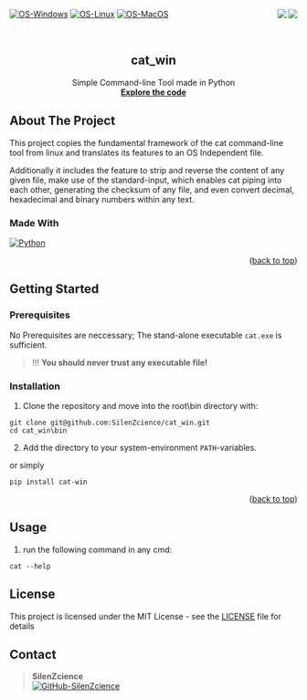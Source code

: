 <div id="top"></div>

<p>
    <img src="https://static.pepy.tech/personalized-badge/cat-win?period=total&units=international_system&left_color=grey&right_color=orange&left_text=Downloads" align="right">
    <img src="https://visitor-badge.laobi.icu/badge?page_id=SilenZcience.cat_win" align="right">
</p>

[![OS-Windows]][OS-Windows]
[![OS-Linux]][OS-Linux]
[![OS-MacOS]][OS-MacOS]

<br/>
<div align="center">
<h2 align="center">cat_win</h2>
   <p align="center">
      Simple Command-line Tool made in Python
      <br/>
      <a href="https://github.com/SilenZcience/cat_win/blob/main/cat_win/cat.py">
         <strong>Explore the code</strong>
      </a>
      <br/>
   </p>
</div>

## About The Project

This project copies the fundamental framework of the cat command-line tool from linux and translates its features to an OS Independent file.

Additionally it includes the feature to strip and reverse the content of any given file, make use of the standard-input, which enables cat piping into each other, generating the checksum of any file, and even convert decimal, hexadecimal and binary numbers within any text.

### Made With
[![Python][MadeWith-Python]](https://www.python.org/)

<p align="right">(<a href="#top">back to top</a>)</p>

## Getting Started

### Prerequisites

No Prerequisites are neccessary; The stand-alone executable `cat.exe` is sufficient.

> !!! **You should never trust any executable file!**

### Installation

1. Clone the repository and move into the root\bin directory with:
```console
git clone git@github.com:SilenZcience/cat_win.git
cd cat_win\bin
```
2. Add the directory to your system-environment `PATH`-variables.

or simply
```console
pip install cat-win
```
<p align="right">(<a href="#top">back to top</a>)</p>

## Usage

1. run the following command in any cmd:

```console
cat --help
```

## License

This project is licensed under the MIT License - see the [LICENSE](https://github.com/SilenZcience/cat_win/blob/main/LICENSE) file for details

## Contact

> **SilenZcience** <br/>
[![GitHub-SilenZcience][GitHub-SilenZcience]](https://github.com/SilenZcience)

[OS-Windows]: https://svgshare.com/i/ZhY.svg
[OS-Linux]: https://svgshare.com/i/Zhy.svg
[OS-MacOS]: https://svgshare.com/i/ZjP.svg

[MadeWith-Python]: https://img.shields.io/badge/Made%20with-Python-brightgreen

[Warning]: https://img.shields.io/badge/warning-orange?style=for-the-badge

[GitHub-SilenZcience]: https://img.shields.io/badge/GitHub-SilenZcience-orange